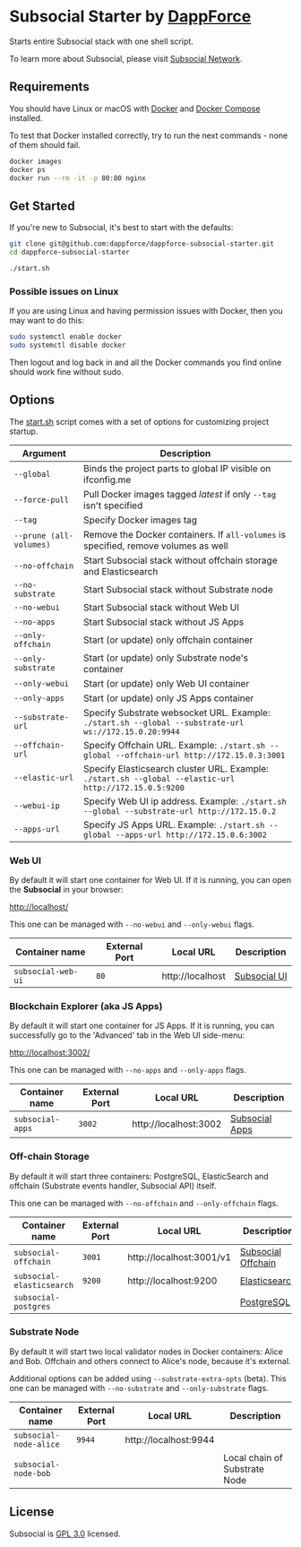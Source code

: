 
# Subsocial Starter by [DappForce](https://github.com/dappforce)

Starts entire Subsocial stack with one shell script.

To learn more about Subsocial, please visit [Subsocial Network](http://subsocial.network).

## Requirements

You should have Linux or macOS with [Docker](https://www.docker.com/get-started) and [Docker Compose](https://docs.docker.com/compose/) installed.

To test that Docker installed correctly, try to run the next commands - none of them should fail.

```bash
docker images
docker ps
docker run --rm -it -p 80:80 nginx
```

## Get Started

If you're new to Subsocial, it's best to start with the defaults:

```bash
git clone git@github.com:dappforce/dappforce-subsocial-starter.git
cd dappforce-subsocial-starter

./start.sh 
```

### Possible issues on Linux

If you are using Linux and having permission issues with Docker, then you may want to do this:

```bash
sudo systemctl enable docker
sudo systemctl disable docker
```

Then logout and log back in and all the Docker commands you find online should work fine without sudo.

## Options

The [start.sh](start.sh) script comes with a set of options for customizing project startup.

| Argument                 | Description                                                                                          |
| ------------------------ | ---------------------------------------------------------------------------------------------------- |
| `--global`               | Binds the project parts to global IP visible on ifconfig.me
| `--force-pull`           | Pull Docker images tagged _latest_ if only `--tag` isn't specified
| `--tag`                  | Specify Docker images tag
| `--prune (all-volumes)`  | Remove the Docker containers. If `all-volumes` is specified, remove volumes as well
| `--no-offchain`          | Start Subsocial stack without offchain storage and Elasticsearch
| `--no-substrate`         | Start Subsocial stack without Substrate node
| `--no-webui`             | Start Subsocial stack without Web UI
| `--no-apps`              | Start Subsocial stack without JS Apps
| `--only-offchain`        | Start (or update) only offchain container
| `--only-substrate`       | Start (or update) only Substrate node's container
| `--only-webui`           | Start (or update) only Web UI container
| `--only-apps`            | Start (or update) only JS Apps container
| `--substrate-url`        | Specify Substrate websocket URL. Example: `./start.sh --global --substrate-url ws://172.15.0.20:9944`
| `--offchain-url`         | Specify Offchain URL. Example: `./start.sh --global --offchain-url http://172.15.0.3:3001`
| `--elastic-url`          | Specify Elasticsearch cluster URL. Example: `./start.sh --global --elastic-url http://172.15.0.5:9200`
| `--webui-ip`             | Specify Web UI ip address. Example: `./start.sh --global --substrate-url http://172.15.0.2`
| `--apps-url`             | Specify JS Apps URL. Example: `./start.sh --global --apps-url http://172.15.0.6:3002`

### Web UI

By default it will start one container for Web UI. If it is running, you can open the **Subsocial** in your browser:

[http://localhost/](http://localhost)

This one can be managed with `--no-webui` and `--only-webui` flags.

| Container name     | External Port | Local URL        | Description   |
| ------------------ | ------------- | ---------------- | ------------- |
| `subsocial-web-ui` | `80`          | http://localhost | [Subsocial UI](https://github.com/dappforce/dappforce-subsocial-ui)

### Blockchain Explorer (aka JS Apps)

By default it will start one container for JS Apps. If it is running, you can successfully go to the 'Advanced' tab in the Web UI side-menu:

[http://localhost:3002/](http://localhost:3002)

This one can be managed with `--no-apps` and `--only-apps` flags.

| Container name     | External Port | Local URL             | Description     |
| ------------------ | ------------- | --------------------- | --------------- |
| `subsocial-apps` | `3002`          | http://localhost:3002 | [Subsocial Apps](https://github.com/dappforce/dappforce-subsocial-apps)

### Off-chain Storage

By default it will start three containers: PostgreSQL, ElasticSearch and offchain (Substrate events handler, Subsocial API) itself.

This one can be managed with `--no-offchain` and `--only-offchain` flags.

| Container name            | External Port   | Local URL                | Description         |
| ------------------------- | --------------- | ------------------------ | ------------------- |
| `subsocial-offchain`      | `3001`          | http://localhost:3001/v1 | [Subsocial Offchain](https://github.com/dappforce/dappforce-subsocial-offchain)
| `subsocial-elasticsearch` | `9200`          | http://localhost:9200    | [Elasticsearch](https://www.elastic.co/what-is/elasticsearch)
| `subsocial-postgres`      |                 |                          | [PostgreSQL](https://www.postgresql.org/about/)

### Substrate Node

By  default it will start two local validator nodes in Docker containers: Alice and Bob. Offchain and others connect to Alice's node, because it's external.

Additional options can be added using `--substrate-extra-opts` (beta).
This one can be managed with `--no-substrate` and `--only-substrate` flags.

| Container name          | External Port   | Local URL             | Description                  |
| ----------------------- | --------------- | --------------------- | ---------------------------- |
| `subsocial-node-alice`  | `9944`          | http://localhost:9944 |
| `subsocial-node-bob`    |                 |                       | Local chain of Substrate Node


## License

Subsocial is [GPL 3.0](./LICENSE) licensed.
